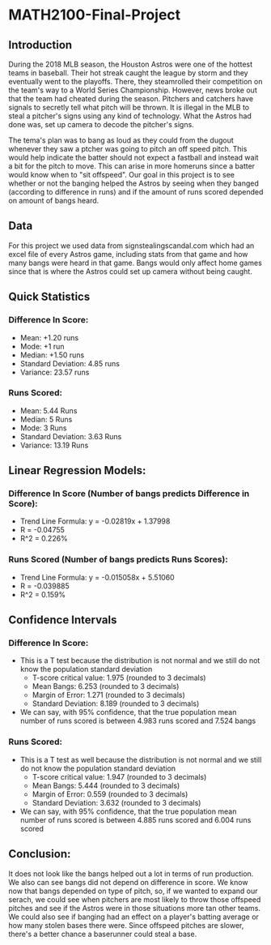 # MATH2100-Final-Project

## Introduction

During the 2018 MLB season, the Houston Astros were one of the hottest teams in baseball. Their hot streak caught the league by storm and they eventually went to the playoffs. There, they steamrolled their competition on the team's way to a World Series Championship. However, news broke out that the team had cheated during the season. Pitchers and catchers have signals to secretly tell what pitch will be thrown. It is illegal in the MLB to steal a pitcher's signs using any kind of technology. What the Astros had done was, set up camera to decode the pitcher's signs. 

The tema's plan was to bang as loud as they could from the dugout whenever they saw a ptcher was going to pitch an off speed pitch. This would help indicate the batter should not expect a fastball and instead wait a bit for the pitch to move. This can arise in more homeruns since a batter would know when to "sit offspeed". Our goal in this project is to see whether or not the banging helped the Astros by seeing when they banged (according to difference in runs) and if the amount of runs scored depended on amount of bangs heard. 

## Data

For this project we used data from signstealingscandal.com which had an excel file of every Astros game, including stats from that game and how many bangs were heard in that game. Bangs would only affect home games since that is where the Astros could set up camera without being caught.

## Quick Statistics

### Difference In Score:

* Mean: +1.20 runs
* Mode: +1 run
* Median: +1.50 runs
* Standard Deviation: 4.85 runs
* Variance: 23.57 runs


### Runs Scored:

* Mean: 5.44 Runs 
* Median: 5 Runs 
* Mode: 3 Runs
* Standard Deviation: 3.63 Runs
* Variance: 13.19 Runs

## Linear Regression Models:

### Difference In Score (Number of bangs predicts Difference in Score):

* Trend Line Formula: y = -0.02819x + 1.37998
* R = -0.04755
* R^2 = 0.226%

### Runs Scored (Number of bangs predicts Runs Scores):

* Trend Line Formula: y = -0.015058x + 5.51060
* R = -0.039885
* R^2 = 0.159%

## Confidence Intervals

### Difference In Score:

* This is a T test because the distribution is not normal and we still do not know the population standard deviation
  * T-score critical value: 1.975 (rounded to 3 decimals)
  * Mean Bangs: 6.253 (rounded to 3 decimals)
  * Margin of Error: 1.271 (rounded to 3 decimals)
  * Standard Deviation: 8.189 (rounded to 3 decimals)
* We can say, with 95% confidence, that the true population mean number of runs scored is between 4.983 runs scored and 7.524 bangs

### Runs Scored:

* This is a T test as well because the distribution is not normal and we still do not know the population standard deviation
  * T-score critical value: 1.947 (rounded to 3 decimals)
  * Mean Bangs: 5.444 (rounded to 3 decimals)
  * Margin of Error: 0.559 (rounded to 3 decimals)
  * Standard Deviation: 3.632 (rounded to 3 decimals)
* We can say, with 95% confidence, that the true population mean number of runs scored is between 4.885 runs scored and 6.004 runs scored


## Conclusion:

It does not look like the bangs helped out a lot in terms of run production. We also can see bangs did not depend on difference in score. We know now that bangs depended on type of pitch, so, if we wanted to expand our serach, we could see when pitchers are most likely to throw those offspeed pitches and see if the Astros were in those situations more tan other teams. We could also see if banging had an effect on a player's batting average or how many stolen bases there were. Since offspeed pitches are slower, there's a better chance a baserunner could steal a base. 
